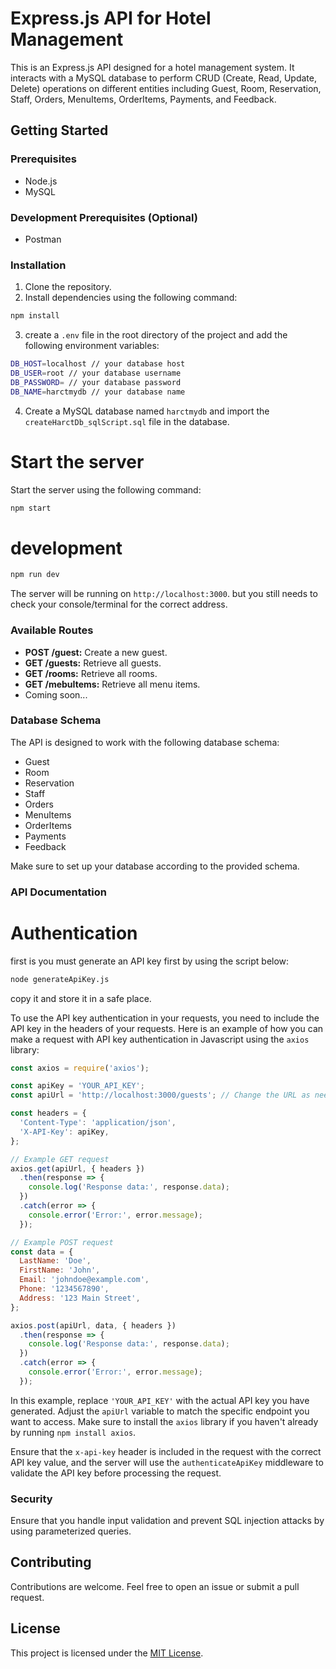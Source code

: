 # Express.js API for Hotel Management

This is an Express.js API designed for a hotel management system. It interacts with a MySQL database to perform CRUD (Create, Read, Update, Delete) operations on different entities including Guest, Room, Reservation, Staff, Orders, MenuItems, OrderItems, Payments, and Feedback.

## Getting Started

### Prerequisites

- Node.js
- MySQL

### Development Prerequisites (Optional)
- Postman

### Installation

1. Clone the repository.
2. Install dependencies using the following command:
```bash
npm install
```

3. create a `.env` file in the root directory of the project and add the following environment variables:

```bash
DB_HOST=localhost // your database host
DB_USER=root // your database username
DB_PASSWORD= // your database password
DB_NAME=harctmydb // your database name
```

4. Create a MySQL database named `harctmydb` and import the `createHarctDb_sqlScript.sql` file in the database.

# Start the server

Start the server using the following command:
```bash
npm start
```

# development
```bash
npm run dev
```

The server will be running on `http://localhost:3000`. but you still needs to check your console/terminal for the correct address.

### Available Routes

- **POST /guest:** Create a new guest.
- **GET /guests:** Retrieve all guests.
- **GET /rooms:** Retrieve all rooms. 
- **GET /mebuItems:** Retrieve all menu items.
- Coming soon...

### Database Schema

The API is designed to work with the following database schema:

- Guest
- Room
- Reservation
- Staff
- Orders
- MenuItems
- OrderItems
- Payments
- Feedback

Make sure to set up your database according to the provided schema.


### API Documentation

# Authentication

first is you must generate an API key first by using the script below:

```bash
node generateApiKey.js
```
copy it and store it in a safe place.


To use the API key authentication in your requests, you need to include the API key in the headers of your requests. Here is an example of how you can make a request with API key authentication in Javascript using the `axios` library:

```javascript
const axios = require('axios');

const apiKey = 'YOUR_API_KEY';
const apiUrl = 'http://localhost:3000/guests'; // Change the URL as needed

const headers = {
  'Content-Type': 'application/json',
  'X-API-Key': apiKey,
};

// Example GET request
axios.get(apiUrl, { headers })
  .then(response => {
    console.log('Response data:', response.data);
  })
  .catch(error => {
    console.error('Error:', error.message);
  });

// Example POST request
const data = {
  LastName: 'Doe',
  FirstName: 'John',
  Email: 'johndoe@example.com',
  Phone: '1234567890',
  Address: '123 Main Street',
};

axios.post(apiUrl, data, { headers })
  .then(response => {
    console.log('Response data:', response.data);
  })
  .catch(error => {
    console.error('Error:', error.message);
  });
```

In this example, replace `'YOUR_API_KEY'` with the actual API key you have generated. Adjust the `apiUrl` variable to match the specific endpoint you want to access. Make sure to install the `axios` library if you haven't already by running `npm install axios`.

Ensure that the `x-api-key` header is included in the request with the correct API key value, and the server will use the `authenticateApiKey` middleware to validate the API key before processing the request.


### Security

Ensure that you handle input validation and prevent SQL injection attacks by using parameterized queries.

## Contributing

Contributions are welcome. Feel free to open an issue or submit a pull request.

## License

This project is licensed under the [MIT License](https://opensource.org/licenses/MIT).
